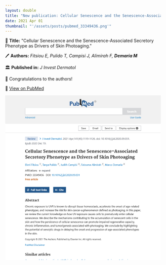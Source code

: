 ```yaml
---
layout: double
title: "New publication: Cellular Senescence and the Senescence-Associated Secretory Phenotype as Drivers of Skin Photoaging"
date: 2021 Apr 01
thumbnail: "'/assets/posts/pubmed_33349436.png'"
---
```

📖 <strong>Title:</strong> "Cellular Senescence and the Senescence-Associated Secretory Phenotype as Drivers of Skin Photoaging."  

🖊️ <strong>Authors:</strong> <em>Fitsiou E, Pulido T, Campisi J, Alimirah F, <strong>Demaria M</strong></em>  

🏛️ <strong>Published in:</strong> <em>J Invest Dermatol</em>  

🎉 Congratulations to the authors!  

🔗 <a href="https://pubmed.ncbi.nlm.nih.gov/33349436/">View on PubMed</a>  

![Publication Image](/assets/posts/pubmed_33349436.png)
